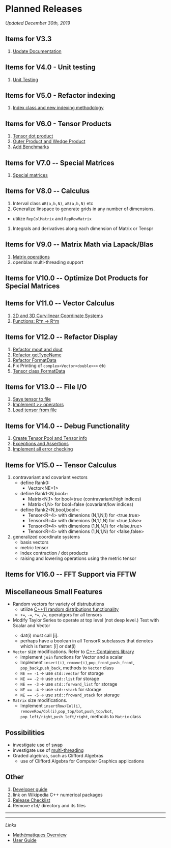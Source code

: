 # Planned Releases

_Updated December 30th, 2019_

## Items for V3.3
1. [Update Documentation](doc.md)

## Items for V4.0 - Unit testing
1. [Unit Testing](unittesting.md)

## Items for V5.0 - Refactor indexing
1. [Index class and new indexing methodology](index.md)

## Items for V6.0 - Tensor Products
1. [Tensor dot product](dotproduct.md)
1. [Outer Product and Wedge Product](outerwedge.md)
1. [Add Benchmarks](benchmarks.md)

## Items for V7.0 -- Special Matrices
1. [Special matrices](diagonal.md)

## Items for V8.0 -- Calculus
1. Interval class `AB(a,b,N)`, `aB(a,b,N)` etc
1. Generalize linspace to generate grids in any number of dimensions. 
  * utilize `RepColMatrix` and `RepRowMatrix`
1. Integrals and derivatives along each dimension of Matrix or Tenspr

## Items for V9.0 -- Matrix Math via Lapack/Blas
1. [Matrix operations](matrixlapack.md)
1. openblas multi-threading support

## Items for V10.0 -- Optimize Dot Products for Special Matrices

## Items for V11.0 -- Vector Calculus
1. [2D and 3D Curvilinear Coordinate Systems](coordsystems.md)
1. [Functions: R^n -> R^m](functions.md)

## Items for V12.0 -- Refactor Display
1. [Refactor mout and dout](refactormout.md)
1. [Refactor getTypeName](gettypename.md)
1. [Refactor FormatData](formatdata.md)
1. Fix Printing of ```complex<Vector<double>>>``` etc
1. [Tensor class FormatData](tensorformatdata.md)

## Items for V13.0 -- File I/O
1. [Save tensor to file](filesave.md)
1. [Implement >> operators](inputstreams.md)
1. [Load tensor from file](fileload.md)

## Items for V14.0 -- Debug Functionality
1. [Create Tensor Pool and Tensor info](poolandinfo.md)
1. [Exceptions and Assertions](exceptions.md)
1. [Implement all error checking](errorchecking.md)

## Items for V15.0 -- Tensor Calculus 
1. contravariant and covariant vectors
   * define Rank0: 
      * Vector<NE=1>
   * define Rank1<N,bool>: 
      * Matrix<N,1> for bool=true (contravariant/high indices)
      * Matrix<1,N> for bool=false (covariant/low indices)
   * define Rank2<N,bool,bool>: 
      * Tensor<R=4> with dimenions (N,1,N,1) for <true,true> 
      * Tensor<R=4> with dimenions (N,1,1,N) for <true,false> 
      * Tensor<R=4> with dimenions (1,N,N,1) for <false,true> 
      * Tensor<R=4> with dimenions (1,N,1,N) for <false,false>       
1. generalized coordinate systems
   * basis vectors
   * metric tensor
   * index contraction / dot products
   * raising and lowering operations using the metric tensor

## Items for V16.0 -- FFT Support via FFTW

## Miscellaneous Small Features
   * Random vectors for variety of distrubutions
      * utilize [C++11 random distributions functionality](https://en.cppreference.com/w/cpp/numeric/random)
      * `+=`, `-=`, `*=`, `/=`, operatgors for all tensors
   * Modify Taylor Series to operate at top level (not deep level.)  Test with Scalar<Matrix> and Vector <Matrix> 
      * dat(i) must call [i].
      * perhaps have a boolean in all TensorR subclasses that denotes which is faster: [i] or dat(i)
   * `Vector` size modifications. Refer to [C++ Containers library](https://en.cppreference.com/w/cpp/container)
      * implement `join` functions for Vector and a scalar
      * Implement `insert(i)`, `remove(i)`,`pop_front`,`push_front`, `pop_back`,`push_back`, methods to `Vector` class
      * `NE == -1` -> use `std::vector` for storage
      * `NE == -2` -> use `std::list` for storage
      * `NE == -3` -> use `std::forward_list` for storage
      * `NE == -4` -> use `std::stack` for storage
      * `NE == -5` -> use `std::froward_stack` for storage
   * `Matrix` size modifications. 
      * Implement `insertRow/Col(i)`, `removeRow/Col(i)`,`pop_top/bot`,`push_top/bot`, `pop_left/right`,`push_left/right`, methods to `Matrix` class

## Possibilities
* investigate use of [swap](https://en.cppreference.com/w/cpp/algorithm/swap)
* investigate use of [multi-threading](https://en.cppreference.com/w/cpp/thread/thread)
* Graded algebras, such as Clifford Algebras
   * use of Clifford Algebra for Computer Graphics applications

## Other
1. [Developer guide](developerguide.md)
1. link on Wikipedia C++ numerical packages
1. [Release Checklist](checklist.md)
1. Remove `old/` directory and its files


---------------
---------------

_Links_

* [Mathématiques Overview](../README.md)
* [User Guide](../doc/README.md)

